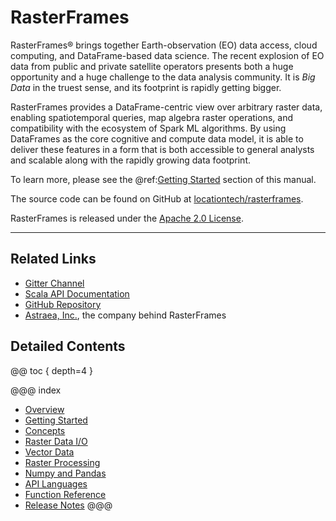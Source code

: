 # RasterFrames

RasterFrames® brings together Earth-observation (EO) data access, cloud computing, and DataFrame-based data science. The recent explosion of EO data from public and private satellite operators presents both a huge opportunity and a huge challenge to the data analysis community. It is _Big Data_ in the truest sense, and its footprint is rapidly getting bigger. 

RasterFrames provides a DataFrame-centric view over arbitrary raster data, enabling spatiotemporal queries, map algebra raster operations, and compatibility with the ecosystem of Spark ML algorithms. By using DataFrames as the core cognitive and compute data model, it is able to deliver these features in a form that is both accessible to general analysts and scalable along with the rapidly growing data footprint.

To learn more, please see the @ref:[Getting Started](getting-started.md) section of this manual.

The source code can be found on GitHub at [locationtech/rasterframes](https://github.com/locationtech/rasterframes).

RasterFrames is released under the [Apache 2.0 License](https://github.com/locationtech/rasterframes/blob/develop/LICENSE).

<hr/>

## Related Links

* [Gitter Channel](https://gitter.im/locationtech/rasterframes)
* [Scala API Documentation](latest/api/index.html)
* [GitHub Repository](https://github.com/locationtech/rasterframes)
* [Astraea, Inc.](http://www.astraea.earth/), the company behind RasterFrames

## Detailed Contents

@@ toc { depth=4 }

@@@ index
* [Overview](description.md)
* [Getting Started](getting-started.md)
* [Concepts](concepts.md)
* [Raster Data I/O](raster-io.md)
* [Vector Data](vector-data.md)
* [Raster Processing](raster-processing.md)
* [Numpy and Pandas](numpy-pandas.md) 
* [API Languages](languages.md)
* [Function Reference](reference.md)
* [Release Notes](release-notes.md)
@@@

